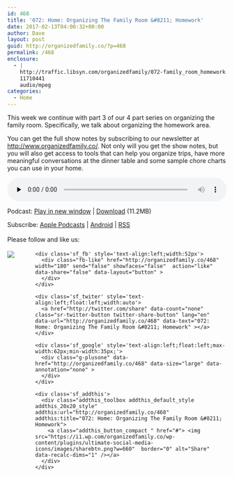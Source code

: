 ```yaml
---
id: 468
title: '072: Home: Organizing The Family Room &#8211; Homework'
date: 2017-02-13T04:00:32+00:00
author: Dave
layout: post
guid: http://organizedfamily.co/?p=468
permalink: /468
enclosure:
  - |
    http://traffic.libsyn.com/organizedfamily/072-family_room_homework.mp3
    11710441
    audio/mpeg
categories:
  - Home
---
```

This week we continue with part 3 of our 4 part series on organizing the family room. Specifically, we talk about organizing the homework area.

You can get the full show notes by subscribing to our newsletter at <http://www.organizedfamily.co/>. Not only will you get the show notes, but you will also get access to tools that can help you organize trips, have more meaningful conversations at the dinner table and some sample chore charts you can use in your home.

<div class="powerpress_player" id="powerpress_player_5393">
  <audio class="wp-audio-shortcode" id="audio-468-73" preload="none" style="width: 100%;" controls="controls"><source type="audio/mpeg" src="http://traffic.libsyn.com/organizedfamily/072-family_room_homework.mp3?_=73" /><a href="http://traffic.libsyn.com/organizedfamily/072-family_room_homework.mp3">http://traffic.libsyn.com/organizedfamily/072-family_room_homework.mp3</a></audio>
</div>

<p class="powerpress_links powerpress_links_mp3">
  Podcast: <a href="http://traffic.libsyn.com/organizedfamily/072-family_room_homework.mp3" class="powerpress_link_pinw" target="_blank" title="Play in new window" onclick="return powerpress_pinw('http://organizedfamily.co/?powerpress_pinw=468-podcast');" rel="nofollow">Play in new window</a> | <a href="http://traffic.libsyn.com/organizedfamily/072-family_room_homework.mp3" class="powerpress_link_d" title="Download" rel="nofollow" download="072-family_room_homework.mp3">Download</a> (11.2MB)
</p>

<p class="powerpress_links powerpress_subscribe_links">
  Subscribe: <a href="https://itunes.apple.com/us/podcast/organized-family/id1047979605?mt=2&ls=1#episodeGuid=http%3A%2F%2Forganizedfamily.co%2F%3Fp%3D468" class="powerpress_link_subscribe powerpress_link_subscribe_itunes" title="Subscribe on Apple Podcasts" rel="nofollow">Apple Podcasts</a> | <a href="http://subscribeonandroid.com/organizedfamily.co/feed/podcast" class="powerpress_link_subscribe powerpress_link_subscribe_android" title="Subscribe on Android" rel="nofollow">Android</a> | <a href="http://organizedfamily.co/feed/podcast" class="powerpress_link_subscribe powerpress_link_subscribe_rss" title="Subscribe via RSS" rel="nofollow">RSS</a>
</p>

<div class='sfsi_Sicons' style='width: 100%; display: inline-block; vertical-align: middle; text-align:left'>
  <div style='margin:0px 8px 0px 0px; line-height: 24px'>
    <span>Please follow and like us:</span>
  </div>
  
  <div class='sfsi_socialwpr'>
    <div class='sf_subscrbe' style='text-align:left;float:left;width:64px'>
      <a href="http://www.specificfeeds.com/widget/emailsubscribe/MTc5ODgx/OA==/" target="_blank"><img src="https://i2.wp.com/organizedfamily.co/wp-content/plugins/ultimate-social-media-icons/images/follow_subscribe.png?w=660" data-recalc-dims="1" /></a>
    </div>
    
    <div class='sf_fb' style='text-align:left;width:52px'>
      <div class="fb-like" href="http://organizedfamily.co/468" width="180" send="false" showfaces="false"  action="like" data-share="false" data-layout="button" >
      </div>
    </div>
    
    <div class='sf_twiter' style='text-align:left;float:left;width:auto'>
      <a href="http://twitter.com/share" data-count="none" class="sr-twitter-button twitter-share-button" lang="en" data-url="http://organizedfamily.co/468" data-text="072: Home: Organizing The Family Room &#8211; Homework" ></a>
    </div>
    
    <div class='sf_google' style='text-align:left;float:left;max-width:62px;min-width:35px;'>
      <div class="g-plusone" data-href="http://organizedfamily.co/468" data-size="large" data-annotation="none" >
      </div>
    </div>
    
    <div class='sf_addthis'>
      <div class="addthis_toolbox addthis_default_style addthis_20x20_style" addthis:url="http://organizedfamily.co/468" addthis:title="072: Home: Organizing The Family Room &#8211; Homework">
        <a class="addthis_button_compact " href="#"> <img src="https://i1.wp.com/organizedfamily.co/wp-content/plugins/ultimate-social-media-icons/images/sharebtn.png?w=660"  border="0" alt="Share" data-recalc-dims="1" /></a>
      </div>
    </div>
  </div>
</div>